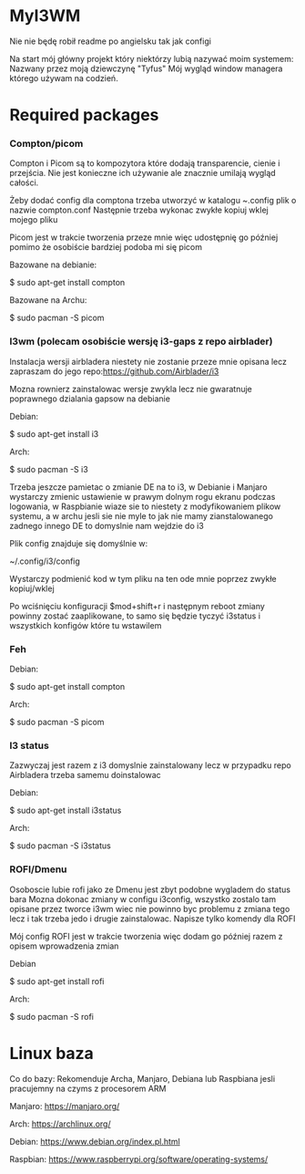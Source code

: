 # MyI3WM

Nie nie będę robił readme po angielsku tak jak configi

Na start mój główny projekt który niektórzy lubią nazywać moim systemem: Nazwany przez moją dziewczynę "Tyfus" Mój wygląd window managera którego używam na codzień.

# Required packages
### Compton/picom

Compton i Picom są to kompozytora które dodają transparencie, cienie i przejścia. Nie jest konieczne ich używanie ale znacznie umilają wygląd całości.

Żeby dodać config dla comptona trzeba utworzyć w katalogu ~\.config plik o nazwie compton.conf
Następnie trzeba wykonac zwykłe kopiuj wklej mojego pliku

Picom jest w trakcie tworzenia przeze mnie więc udostępnię go później pomimo że osobiście bardziej podoba mi się picom

Bazowane na debianie:

$ sudo apt-get install compton

Bazowane na Archu:

$ sudo pacman -S picom

### I3wm (polecam osobiście wersję i3-gaps z repo airblader) 
Instalacja wersji airbladera niestety nie zostanie przeze mnie opisana lecz zapraszam do jego repo:https://github.com/Airblader/i3

Mozna rownierz zainstalowac wersje zwykla lecz nie gwaratnuje poprawnego dzialania gapsow na debianie

Debian:

$ sudo apt-get install i3

Arch:

$ sudo pacman -S i3

Trzeba jeszcze pamietac o zmianie DE na to i3, w Debianie i Manjaro wystarczy zmienic ustawienie w prawym dolnym rogu ekranu podczas logowania, w Raspbianie wiaze sie to niestety z modyfikowaniem plikow systemu, a w archu jesli sie nie myle to jak nie mamy zianstalowanego zadnego innego DE to domyslnie nam wejdzie do i3

Plik config znajduje się domyślnie w:

~/.config/i3/config

Wystarczy podmienić kod w tym pliku na ten ode mnie poprzez zwykłe kopiuj/wklej

Po wciśnięciu konfiguracji $mod+shift+r i następnym reboot zmiany powinny zostać zaaplikowane, to samo się będzie tyczyć i3status i wszystkich konfigów które tu wstawilem
### Feh 
Debian:

$ sudo apt-get install compton

Arch:

$ sudo pacman -S picom

### I3 status
Zazwyczaj jest razem z i3 domyslnie zainstalowany lecz w przypadku repo Airbladera trzeba samemu doinstalowac 

Debian:

$ sudo apt-get install i3status

Arch:

$ sudo pacman -S i3status

### ROFI/Dmenu
Osoboscie lubie rofi jako ze Dmenu jest zbyt podobne wygladem do status bara
Mozna dokonac zmiany w configu i3config, wszystko zostalo tam opisane przez tworce i3wm wiec nie powinno byc problemu z zmiana tego lecz i tak trzeba jedo i drugie zainstalowac. Napisze tylko komendy dla ROFI

Mój config ROFI jest w trakcie tworzenia więc dodam go później razem z opisem wprowadzenia zmian

Debian 

$ sudo apt-get install rofi

Arch:

$ sudo pacman -S rofi

# Linux baza
Co do bazy: 
Rekomenduje Archa, Manjaro, Debiana lub Raspbiana jesli pracujemny na czyms z procesorem ARM

Manjaro: https://manjaro.org/

Arch: https://archlinux.org/

Debian: https://www.debian.org/index.pl.html

Raspbian: https://www.raspberrypi.org/software/operating-systems/
